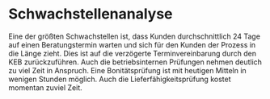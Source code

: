# Schwachstellenanalyse #

Eine der größten Schwachstellen ist, dass Kunden durchschnittlich 24 Tage auf einen Beratungstermin warten und sich für den Kunden der Prozess in die Länge zieht. Dies ist auf die verzögerte Terminvereinbarung durch den KEB zurückzuführen. Auch die betriebsinternen Prüfungen nehmen deutlich zu viel Zeit in Anspruch. Eine Bonitätsprüfung ist mit heutigen Mitteln in wenigen Stunden möglich. Auch die  Lieferfähigkeitsprüfung kostet momentan zuviel Zeit. 